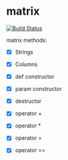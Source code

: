 # matrix

[![Build Status](https://travis-ci.org/justcppdeveloper/matrix.svg?branch=master)](https://travis-ci.org/justcppdeveloper/matrix)

matrix methods:
- [x] Strings
- [x] Columns
- [x] def constructor
- [x] param constructor
- [x] destructor
- [x] operator +
- [x] operator *
- [x] operator =
- [x] operator ==

